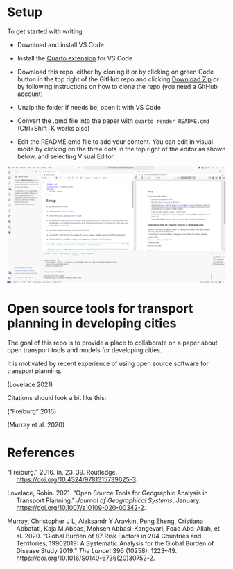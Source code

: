 

# Setup

To get started with writing:

- Download and install VS Code

- Install the [Quarto
  extension](https://quarto.org/docs/getting-started/installation.html#installing-the-quarto-vs-code-extension)
  for VS Code

- Download this repo, either by cloning it or by clicking on green Code
  button in the top right of the GitHub repo and clicking [Download
  Zip](https://github.com/Robinlovelace/open-transport-models-developing-cities/archive/refs/heads/main.zip)
  or by following instructions on how to clone the repo (you need a
  GitHub account)

- Unzip the folder if needs be, open it with VS Code

- Convert the .qmd file into the paper with `quarto render README.qmd`
  (Ctrl+Shift+K works also)

- Edit the README.qmd file to add your content. You can edit in visual
  mode by clicking on the three dots in the top right of the editor as
  shown below, and selecting Visual Editor

![](images/paste-1.png)

<!-- When editing you should see something a bit like this:
&#10;![](https://user-images.githubusercontent.com/1825120/207462469-7077eb93-f13a-449a-98b9-84d1e7a73e77.png)
&#10;Comments and questions are welcome. See the issue tracker here: <https://github.com/Robinlovelace/open-transport-models-developing-cities/issues/1>. -->

# Open source tools for transport planning in developing cities

<!--# Should we add : a case study of A/B Street? -->
<!-- badges: start -->
<!-- badges: end -->

The goal of this repo is to provide a place to collaborate on a paper
about open transport tools and models for developing cities.

It is motivated by recent experience of using open source software for
transport planning.

(Lovelace 2021)

Citations should look a bit like this:

(“Freiburg” 2016)

(Murray et al. 2020)

# References

<div id="refs" class="references csl-bib-body hanging-indent"
entry-spacing="0">

<div id="ref-freiburg2016" class="csl-entry">

“Freiburg.” 2016. In, 23–39. Routledge.
<https://doi.org/10.4324/9781315739625-3>.

</div>

<div id="ref-lovelace2021" class="csl-entry">

Lovelace, Robin. 2021. “Open Source Tools for Geographic Analysis in
Transport Planning.” *Journal of Geographical Systems*, January.
<https://doi.org/10.1007/s10109-020-00342-2>.

</div>

<div id="ref-murray2020" class="csl-entry">

Murray, Christopher J L, Aleksandr Y Aravkin, Peng Zheng, Cristiana
Abbafati, Kaja M Abbas, Mohsen Abbasi-Kangevari, Foad Abd-Allah, et al.
2020. “Global Burden of 87 Risk Factors in 204 Countries and
Territories, 19902019: A Systematic Analysis for the Global Burden of
Disease Study 2019.” *The Lancet* 396 (10258): 1223–49.
<https://doi.org/10.1016/S0140-6736(20)30752-2>.

</div>

</div>
